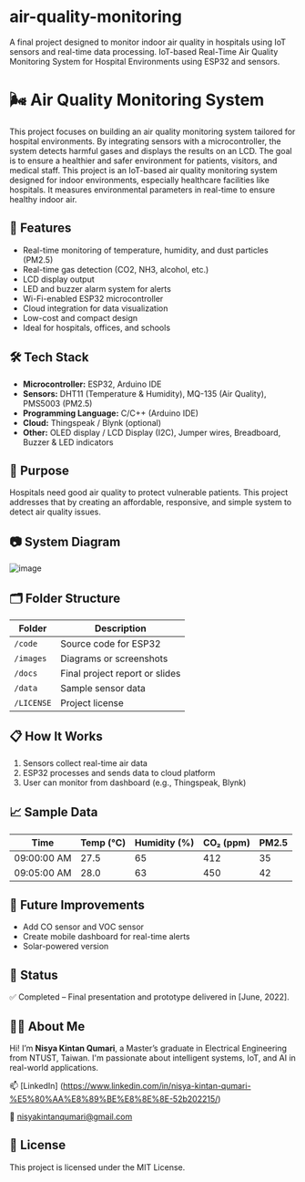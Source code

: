 # air-quality-monitoring
A final project designed to monitor indoor air quality in hospitals using IoT sensors and real-time data processing. IoT-based Real-Time Air Quality Monitoring System for Hospital Environments using ESP32 and sensors.

# 🌬️ Air Quality Monitoring System
This project focuses on building an air quality monitoring system tailored for hospital environments. By integrating sensors with a microcontroller, the system detects harmful gases and displays the results on an LCD. The goal is to ensure a healthier and safer environment for patients, visitors, and medical staff. This project is an IoT-based air quality monitoring system designed for indoor environments, especially healthcare facilities like hospitals. It measures environmental parameters in real-time to ensure healthy indoor air.

## 📌 Features
- Real-time monitoring of temperature, humidity, and dust particles (PM2.5)
- Real-time gas detection (CO2, NH3, alcohol, etc.)
- LCD display output
- LED and buzzer alarm system for alerts
- Wi-Fi-enabled ESP32 microcontroller
- Cloud integration for data visualization
- Low-cost and compact design
- Ideal for hospitals, offices, and schools

## 🛠️ Tech Stack
- **Microcontroller:** ESP32, Arduino IDE
- **Sensors:** DHT11 (Temperature & Humidity), MQ-135 (Air Quality), PMS5003 (PM2.5)
- **Programming Language:** C/C++ (Arduino IDE)
- **Cloud:** Thingspeak / Blynk (optional)
- **Other:** OLED display / LCD Display (I2C), Jumper wires, Breadboard, Buzzer & LED indicators

## 🎯 Purpose
Hospitals need good air quality to protect vulnerable patients. This project addresses that by creating an affordable, responsive, and simple system to detect air quality issues.

## 📷 System Diagram
![image](https://github.com/user-attachments/assets/715dce21-9df2-4829-8b0e-2afcfb055d58)

## 🗂️ Folder Structure
| Folder | Description |
|--------|-------------|
| `/code` | Source code for ESP32 |
| `/images` | Diagrams or screenshots |
| `/docs` | Final project report or slides |
| `/data` | Sample sensor data |
| `/LICENSE` | Project license |

## 📋 How It Works
1. Sensors collect real-time air data
2. ESP32 processes and sends data to cloud platform
3. User can monitor from dashboard (e.g., Thingspeak, Blynk)

## 📈 Sample Data
| Time        | Temp (°C) | Humidity (%) | CO₂ (ppm) | PM2.5 |
|-------------|-----------|---------------|-----------|--------|
| 09:00:00 AM | 27.5      | 65            | 412       | 35     |
| 09:05:00 AM | 28.0      | 63            | 450       | 42     |

## 🧠 Future Improvements
- Add CO sensor and VOC sensor
- Create mobile dashboard for real-time alerts
- Solar-powered version

## 📌 Status
✅ Completed – Final presentation and prototype delivered in [June, 2022].

## 🙋‍♀️ About Me

Hi! I’m **Nisya Kintan Qumari**, a Master’s graduate in Electrical Engineering from NTUST, Taiwan. I'm passionate about intelligent systems, IoT, and AI in real-world applications.

📫 [LinkedIn]
(https://www.linkedin.com/in/nisya-kintan-qumari-%E5%80%AA%E8%89%BE%E8%8E%8E-52b202215/)

📧 nisyakintanqumari@gmail.com

## 📜 License
This project is licensed under the MIT License.
